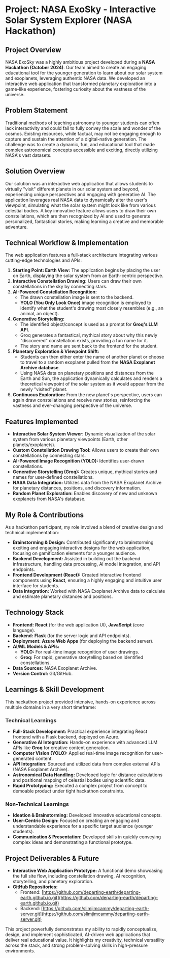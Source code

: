 # Project: NASA ExoSky - Interactive Solar System Explorer (NASA Hackathon)

## Project Overview
NASA ExoSky was a highly ambitious project developed during a **NASA Hackathon (October 2024)**. Our team aimed to create an engaging educational tool for the younger generation to learn about our solar system and exoplanets, leveraging authentic NASA data. We developed an interactive web application that transformed planetary exploration into a game-like experience, fostering curiosity about the vastness of the universe.

## Problem Statement
Traditional methods of teaching astronomy to younger students can often lack interactivity and could fail to fully convey the scale and wonder of the cosmos. Existing resources, while factual, may not be engaging enough to capture and sustain the attention of a digital-native generation. The challenge was to create a dynamic, fun, and educational tool that made complex astronomical concepts accessible and exciting, directly utilizing NASA's vast datasets.

## Solution Overview
Our solution was an interactive web application that allows students to virtually "visit" different planets in our solar system and beyond, experiencing unique perspectives and engaging with generative AI. The application leverages real NASA data to dynamically alter the user's viewpoint, simulating what the solar system might look like from various celestial bodies. A key innovative feature allows users to draw their own constellations, which are then recognized by AI and used to generate personalized, fantastical stories, making learning a creative and memorable adventure.

## Technical Workflow & Implementation
The web application features a full-stack architecture integrating various cutting-edge technologies and APIs:
1.  **Starting Point: Earth View:** The application begins by placing the user on Earth, displaying the solar system from an Earth-centric perspective.
2.  **Interactive Constellation Drawing:** Users can draw their own constellations in the sky by connecting stars.
3.  **AI-Powered Constellation Recognition:**
    * The drawn constellation image is sent to the backend.
    * **YOLO (You Only Look Once)** image recognition is employed to identify what the student's drawing most closely resembles (e.g., an animal, an object).
4.  **Generative Storytelling:**
    * The identified object/concept is used as a prompt for **Groq's LLM API**.
    * Groq generates a fantastical, mythical story about why this newly "discovered" constellation exists, providing a fun name for it.
    * The story and name are sent back to the frontend for the student.
5.  **Planetary Exploration & Viewpoint Shift:**
    * Students can then either enter the name of another planet or choose to travel to a random exoplanet pulled from the **NASA Exoplanet Archive database**.
    * Using NASA data on planetary positions and distances from the Earth and Sun, the application dynamically calculates and renders a theoretical viewpoint of the solar system as it would appear from the newly "visited" planet.
6.  **Continuous Exploration:** From the new planet's perspective, users can again draw constellations and receive new stories, reinforcing the vastness and ever-changing perspective of the universe.

## Features Implemented
* **Interactive Solar System Viewer:** Dynamic visualization of the solar system from various planetary viewpoints (Earth, other planets/exoplanets).
* **Custom Constellation Drawing Tool:** Allows users to create their own constellations by connecting stars.
* **AI-Powered Image Recognition (YOLO):** Identifies user-drawn constellations.
* **Generative Storytelling (Groq):** Creates unique, mythical stories and names for user-defined constellations.
* **NASA Data Integration:** Utilizes data from the NASA Exoplanet Archive for planetary distances, positions, and discovery information.
* **Random Planet Exploration:** Enables discovery of new and unknown exoplanets from NASA's database.

## My Role & Contributions
As a hackathon participant, my role involved a blend of creative design and technical implementation:
* **Brainstorming & Design:** Contributed significantly to brainstorming exciting and engaging interactive designs for the web application, focusing on gamification elements for a younger audience.
* **Backend Development:** Assisted in building out the backend infrastructure, handling data processing, AI model integration, and API endpoints.
* **Frontend Development (React):** Created interactive frontend components using **React**, ensuring a highly engaging and intuitive user interface for students.
* **Data Integration:** Worked with NASA Exoplanet Archive data to calculate and estimate planetary distances and positions.

## Technology Stack
* **Frontend:** **React** (for the web application UI), **JavaScript** (core language).
* **Backend:** **Flask** (for the server logic and API endpoints).
* **Deployment:** **Azure Web Apps** (for deploying the backend server).
* **AI/ML Models & APIs:**
    * **YOLO:** For real-time image recognition of user drawings.
    * **Groq:** For rapid, generative storytelling based on identified constellations.
* **Data Sources:** NASA Exoplanet Archive.
* **Version Control:** Git/GitHub.

## Learnings & Skill Development
This hackathon project provided intensive, hands-on experience across multiple domains in a very short timeframe:

### Technical Learnings
* **Full-Stack Development:** Practical experience integrating React frontend with a Flask backend, deployed on Azure.
* **Generative AI Integration:** Hands-on experience with advanced LLM APIs like **Groq** for creative content generation.
* **Computer Vision (YOLO):** Applied real-time image recognition for user-generated content.
* **API Integration:** Sourced and utilized data from complex external APIs (NASA Exoplanet Archive).
* **Astronomical Data Handling:** Developed logic for distance calculations and positional mapping of celestial bodies using scientific data.
* **Rapid Prototyping:** Executed a complex project from concept to demoable product under tight hackathon constraints.

### Non-Technical Learnings
* **Ideation & Brainstorming:** Developed innovative educational concepts.
* **User-Centric Design:** Focused on creating an engaging and understandable experience for a specific target audience (younger students).
* **Communication & Presentation:** Developed skills in quickly conveying complex ideas and demonstrating a functional prototype.

## Project Deliverables & Future
* **Interactive Web Application Prototype:** A functional demo showcasing the full site flow, including constellation drawing, AI recognition, storytelling, and planetary exploration.
* **GitHub Repositories:**
    * Frontend: [https://github.com/departing-earth/departing-earth.github.io.git](https://github.com/departing-earth/departing-earth.github.io.git)
    * Backend: [https://github.com/slimjimcammy/departing-earth-server.git](https://github.com/slimjimcammy/departing-earth-server.git)

This project powerfully demonstrates my ability to rapidly conceptualize, design, and implement sophisticated, AI-driven web applications that deliver real educational value. It highlights my creativity, technical versatility across the stack, and strong problem-solving skills in high-pressure environments.